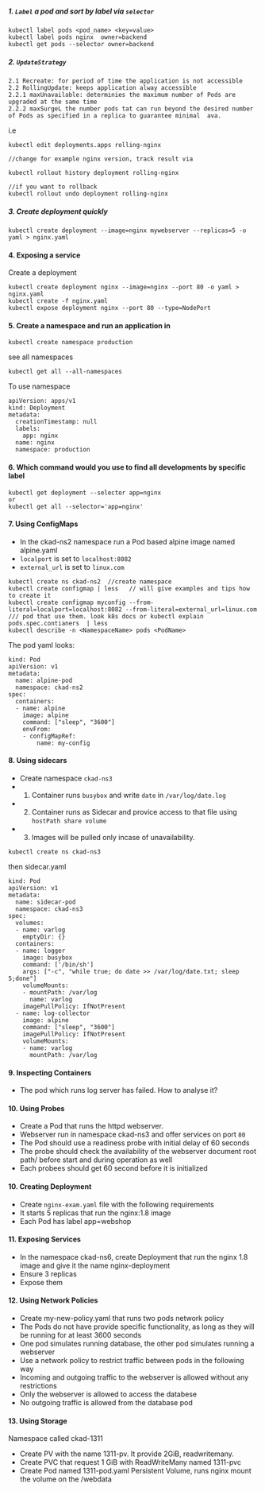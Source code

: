 ##### 1. `Label` a pod and sort by label via `selector`
```
kubectl label pods <pod_name> <key=value>
kubectl label pods nginx  owner=backend
kubectl get pods --selector owner=backend
```
##### 2. `UpdateStrategy` 
```
2.1 Recreate: for period of time the application is not accessible
2.2 RollingUpdate: keeps application alway accessible
2.2.1 maxUnavailable: determinies the maximum number of Pods are upgraded at the same time
2.2.2 maxSurgeL the number pods tat can run beyond the desired number of Pods as specified in a replica to guarantee minimal  ava.
```
i.e
```
kubectl edit deployments.apps rolling-nginx 

//change for example nginx version, track result via

kubectl rollout history deployment rolling-nginx 

//if you want to rollback
kubectl rollout undo deployment rolling-nginx
```
##### 3. Create deployment quickly
```
kubectl create deployment --image=nginx mywebserver --replicas=5 -o yaml > nginx.yaml
```
#### 4. Exposing a service
Create a deployment
```
kubectl create deployment nginx --image=nginx --port 80 -o yaml > nginx.yaml
kubectl create -f nginx.yaml
kubectl expose deployment nginx --port 80 --type=NodePort

```
#### 5. Create a namespace and run an application in
```
kubectl create namespace production
```
see all namespaces
```
kubectl get all --all-namespaces
```
To use namespace
```
apiVersion: apps/v1
kind: Deployment
metadata:
  creationTimestamp: null
  labels:
    app: nginx
  name: nginx
  namespace: production
```
#### 6. Which command would you use to find all developments by specific label
```
kubectl get deployment --selector app=nginx
or
kubectl get all --selector='app=nginx'
```
#### 7. Using ConfigMaps
* In the ckad-ns2 namespace run a Pod based   alpine image named alpine.yaml
* `localport` is set to `localhost:8082`
* `external_url` is set to `linux.com`

```
kubectl create ns ckad-ns2  //create namespace
kubectl create configmap | less   // will give examples and tips how to create it
kubectl create configmap myconfig --from-literal=localport=localhost:8082 --from-literal=external_url=linux.com
/// pod that use them. look k8s docs or kubectl explain pods.spec.contianers  | less
kubectl describe -n <NamespaceName> pods <PodName>
```
The pod yaml looks:
```
kind: Pod
apiVersion: v1
metadata:
  name: alpine-pod
  namespace: ckad-ns2
spec:
  containers:
  - name: alpine
    image: alpine
    command: ["sleep", "3600"]
    envFrom:
    - configMapRef:
        name: my-config
```


#### 8. Using sidecars
* Create namespace `ckad-ns3`
* 1. Container runs `busybox`  and write `date` in `/var/log/date.log`
* 2. Container runs as Sidecar and provice access to that file using `hostPath share volume`
* 3. Images will be pulled only incase of unavailability.
```
kubectl create ns ckad-ns3
```
then sidecar.yaml
```
kind: Pod
apiVersion: v1
metadata:
  name: sidecar-pod
  namespace: ckad-ns3
spec: 
  volumes:
  - name: varlog 
    emptyDir: {}
  containers:
  - name: logger
    image: busybox
    command: ['/bin/sh']
    args: ["-c", "while true; do date >> /var/log/date.txt; sleep 5;done"]
    volumeMounts:
    - mountPath: /var/log
      name: varlog
    imagePullPolicy: IfNotPresent
  - name: log-collector
    image: alpine
    command: ["sleep", "3600"]
    imagePullPolicy: IfNotPresent
    volumeMounts:
    - name: varlog
      mountPath: /var/log
```

#### 9. Inspecting Containers
* The pod which runs log server has failed. How to analyse it?
#### 10. Using Probes
* Create a Pod that runs the httpd webserver.
* Webserver run in namespace ckad-ns3 and offer services on port `80`
* The Pod should use a readiness probe with initial delay of 60 seconds
* The probe should check the availability of the webserver document root path/ before start and during operation as well
* Each probees should get 60 second before it is initialized

#### 10. Creating Deployment
* Create `nginx-exam.yaml` file with the following requirements
* It starts 5 replicas that run the nginx:1.8 image
* Each Pod has label app=webshop
#### 11. Exposing Services
* In the namespace ckad-ns6, create Deployment that run the nginx 1.8 image and give it the name nginx-deployment
* Ensure 3 replicas
* Expose them
#### 12. Using Network Policies
* Create my-new-policy.yaml that runs two pods network policy
* The Pods do not have provide specific functionality, as long as they will be running for at least 3600 seconds
* One pod simulates running database, the other pod simulates running a webserver
* Use a network policy to restrict traffic between pods in the following way
* Incoming and outgoing traffic to the webserver is allowed without any restrictions
* Only the webserver is allowed to access the databese
* No outgoing traffic is allowed from the database pod

#### 13. Using Storage
Namespace called ckad-1311
* Create PV with the name 1311-pv. It provide 2GiB, readwritemany.
* Create PVC that request 1 GiB with ReadWriteMany named 1311-pvc
* Create Pod named 1311-pod.yaml Persistent Volume, runs nginx mount the volume on the /webdata
